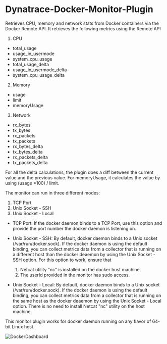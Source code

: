 # Dynatrace-Docker-Monitor-Plugin
Retrieves CPU, memory and network stats from Docker containers via the Docker Remote API. It retrieves the following metrics using the Remote API

1. CPU
  * total_usage
  * usage_in_usermode
  * system_cpu_usage
  * total_usage_delta
  * usage_in_usermode_delta
  * system_cpu_usage_delta

2. Memory
  * usage
  * limit
  * memoryUsage

3. Network
  * rx_bytes
  * tx_bytes
  * rx_packets
  * tx_packets
  * rx_bytes_delta
  * tx_bytes_delta
  * rx_packets_delta
  * tx_packets_delta

For all the delta calculations, the plugin does a diff between the current value and the previous value. For memoryUsage, it calculates the value by using (usage *100) / limit.

The monitor can run in three different modes:
1. TCP Port
2. Unix Socket - SSH
3. Unix Socket - Local

* TCP Port: If the docker daemon binds to a TCP Port, use this option and provide the port number the docker daemon is listening on.
* Unix Socket - SSH:  By default, docker daemon binds to a Unix socket (/var/run/docker.sock). If the docker daemon is using the default binding, you can collect metrics data from a collector that is running on a different host than the docker deaemon by using the Unix Socket - SSH option. For this option to work, ensure that
  1. Netcat utility "nc" is installed on the docker host machine.
  2. The userId provided in the monitor has sudo access. 

* Unix Socket - Local: By default, docker daemon binds to a Unix socket (/var/run/docker.sock). If the docker daemon is using the default binding, you can collect metrics data from a collector that is running on the same host as the docker deaemon by using the Unix Socket - Local option. There is no need to install Netcat "nc" utility on the host machine.

This monitor plugin works for docker daemon running on any flavor of 64-bit Linux host. 

![DockerDashboard](https://cloud.githubusercontent.com/assets/11229039/8806572/494cc32c-2fa5-11e5-8af4-05a86ffcf266.png "Docker Dashboard")
